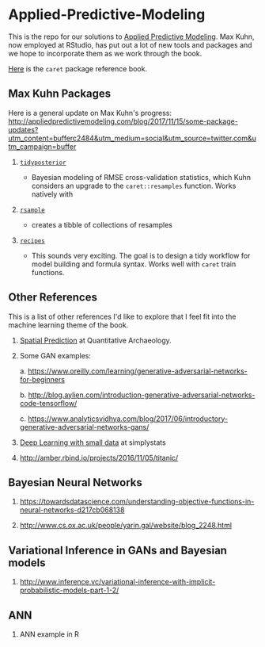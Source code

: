 # Applied-Predictive-Modeling

This is the repo for our solutions to [Applied Predictive Modeling](http://appliedpredictivemodeling.com/). Max Kuhn, now employed at RStudio, has put out a lot of new tools and packages and we hope to incorporate them as we work through the book.

[Here](https://topepo.github.io/caret/index.html) is the `caret` package reference book.

## Max Kuhn Packages
Here is a general update on Max Kuhn's progress: http://appliedpredictivemodeling.com/blog/2017/11/15/some-package-updates?utm_content=bufferc2484&utm_medium=social&utm_source=twitter.com&utm_campaign=buffer

1. [`tidyposterior`](https://topepo.github.io/tidyposterior/index.html)
    - Bayesian modeling of RMSE cross-validation statistics, which Kuhn considers an upgrade to the `caret::resamples` function. Works natively with
    
2. [`rsample`](https://topepo.github.io/rsample/index.html)
    - creates a tibble of collections of resamples

3. [`recipes`](https://topepo.github.io/recipes/)
    - This sounds very exciting. The goal is to design a tidy workflow for model building and formula syntax. Works well with `caret` train functions.



## Other References

This is a list of other references I'd like to explore that I feel fit into the machine learning theme of the book. 

1. [Spatial Prediction](https://matthewdharris.com/2016/04/19/predicting-in-feature-space/) at Quantitative Archaeology. 

2. Some GAN examples:

    a. https://www.oreilly.com/learning/generative-adversarial-networks-for-beginners
    
    b. http://blog.aylien.com/introduction-generative-adversarial-networks-code-tensorflow/
    
    c. https://www.analyticsvidhya.com/blog/2017/06/introductory-generative-adversarial-networks-gans/
    
3. [Deep Learning with small data](https://simplystatistics.org/2017/05/31/deeplearning-vs-leekasso/) at simplystats

4. http://amber.rbind.io/projects/2016/11/05/titanic/

## Bayesian Neural Networks

1. https://towardsdatascience.com/understanding-objective-functions-in-neural-networks-d217cb068138

2. http://www.cs.ox.ac.uk/people/yarin.gal/website/blog_2248.html

## Variational Inference in GANs and Bayesian models

1. http://www.inference.vc/variational-inference-with-implicit-probabilistic-models-part-1-2/

## ANN

1. ANN example in R
